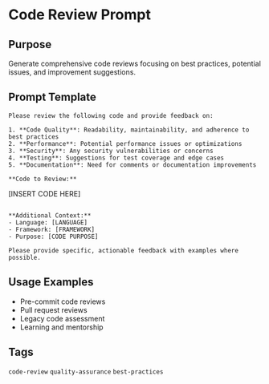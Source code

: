 # Code Review Prompt

## Purpose
Generate comprehensive code reviews focusing on best practices, potential issues, and improvement suggestions.

## Prompt Template

```
Please review the following code and provide feedback on:

1. **Code Quality**: Readability, maintainability, and adherence to best practices
2. **Performance**: Potential performance issues or optimizations
3. **Security**: Any security vulnerabilities or concerns
4. **Testing**: Suggestions for test coverage and edge cases
5. **Documentation**: Need for comments or documentation improvements

**Code to Review:**
```
[INSERT CODE HERE]
```

**Additional Context:**
- Language: [LANGUAGE]
- Framework: [FRAMEWORK]
- Purpose: [CODE PURPOSE]

Please provide specific, actionable feedback with examples where possible.
```

## Usage Examples

- Pre-commit code reviews
- Pull request reviews
- Legacy code assessment
- Learning and mentorship

## Tags
`code-review` `quality-assurance` `best-practices`